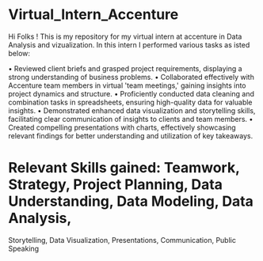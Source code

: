 # Virtual_Intern_Accenture

Hi Folks ! This is my repository for my virtual intern at accenture in Data Analysis and vizualization.
In this intern I performed various tasks as isted below:

•	Reviewed client briefs and grasped project requirements, displaying a strong understanding of business problems. 
•	Collaborated effectively with Accenture team members in virtual 'team meetings,' gaining insights into project dynamics and structure.
•	 Proficiently conducted data cleaning and combination tasks in spreadsheets, ensuring high-quality data for valuable insights.
•	 Demonstrated enhanced data visualization and storytelling skills, facilitating clear communication of insights to clients and team members. 
•	Created compelling presentations with charts, effectively showcasing relevant findings for better understanding and utilization of key takeaways.

# Relevant Skills gained: Teamwork, Strategy, Project Planning, Data Understanding, Data Modeling, Data Analysis,
  Storytelling, Data Visualization, Presentations, Communication, Public Speaking

  
